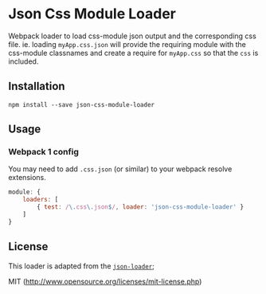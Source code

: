 # Json Css Module Loader

Webpack loader to load css-module json output and the corresponding css file.
ie. loading `myApp.css.json` will provide the requiring module with the css-module
classnames and create a require for `myApp.css` so that the `css` is included.

## Installation

`npm install --save json-css-module-loader`

## Usage

### Webpack 1 config

You may need to add `.css.json` (or similar) to your webpack resolve extensions.

``` javascript
module: {
	loaders: [
		{ test: /\.css\.json$/, loader: 'json-css-module-loader' }
	]
}
```

## License

This loader is adapted from the [`json-loader`](https://github.com/webpack/json-loader);

MIT (http://www.opensource.org/licenses/mit-license.php)
